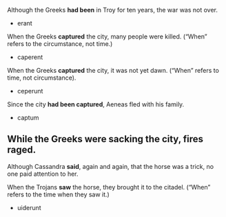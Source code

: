 Although the Greeks **had been** in Troy for ten years, the war was not over.
- erant

When the Greeks **captured** the city, many people were killed. (“When” refers to the circumstance, not time.)
- caperent

When the Greeks **captured** the city, it was not yet dawn. (“When” refers to time, not circumstance).
- ceperunt

Since the city **had been captured**, Aeneas fled with his family.
- captum

While the Greeks **were sacking** the city, fires raged.
- 

Although Cassandra **said**, again and again, that the horse was a trick, no one paid attention to her.


When the Trojans **saw** the horse, they brought it to the citadel. (“When” refers to the time when they saw it.)
- uiderunt

